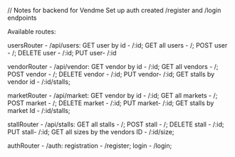 // Notes for backend for Vendme
Set up auth
created /register and /login endpoints


Available routes:

usersRouter - /api/users:
 GET user by id - /:id; 
 GET all users - /;
 POST user - /; 
 DELETE user - /:id; 
 PUT user- /:id

vendorRouter - /api/vendor: 
 GET vendor by id - /:id; 
 GET all vendors - /;
 POST vendor - /; 
 DELETE vendor - /:id; 
 PUT vendor- /:id;
 GET stalls by vendor id - /:id/stalls;

marketRouter - /api/market: 
 GET vendor by id - /:id; 
 GET all markets - /;
 POST market - /; 
 DELETE market - /:id; 
 PUT market- /:id;
 GET stalls by market Id - /:id/stalls;

stallRouter - /api/stalls:
 GET all stalls - /;
 POST stall - /; 
 DELETE stall - /:id; 
 PUT stall- /:id;
 GET all sizes by the vendors ID - /:id/size;

authRouter - /auth: registration - /register; login - /login;